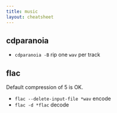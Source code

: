 ```yaml
---
title: music
layout: cheatsheet
---
```

## cdparanoia
- `cdparanoia -B` rip one `wav` per track

## flac
Default compression of 5 is OK.
- `flac --delete-input-file *wav` encode
- `flac -d *flac` decode

